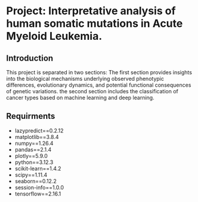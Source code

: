 # Project: Interpretative analysis of human somatic mutations in Acute Myeloid Leukemia. 

## Introduction
This project is separated in two sections:
The first section provides insights into the biological mechanisms underlying observed phenotypic differences, evolutionary dynamics, and potential functional consequences of genetic variations.
the second section includes the classification of cancer types based on machine learning and deep learning.

## Requirments
- lazypredict==0.2.12 
- matplotlib==3.8.4
- numpy==1.26.4
- pandas==2.1.4
- plotly==5.9.0
- python==3.12.3
- scikit-learn==1.4.2           
- scipy==1.11.4                 
- seaborn==0.12.2                  
- session-info==1.0.0
- tensorflow==2.16.1

